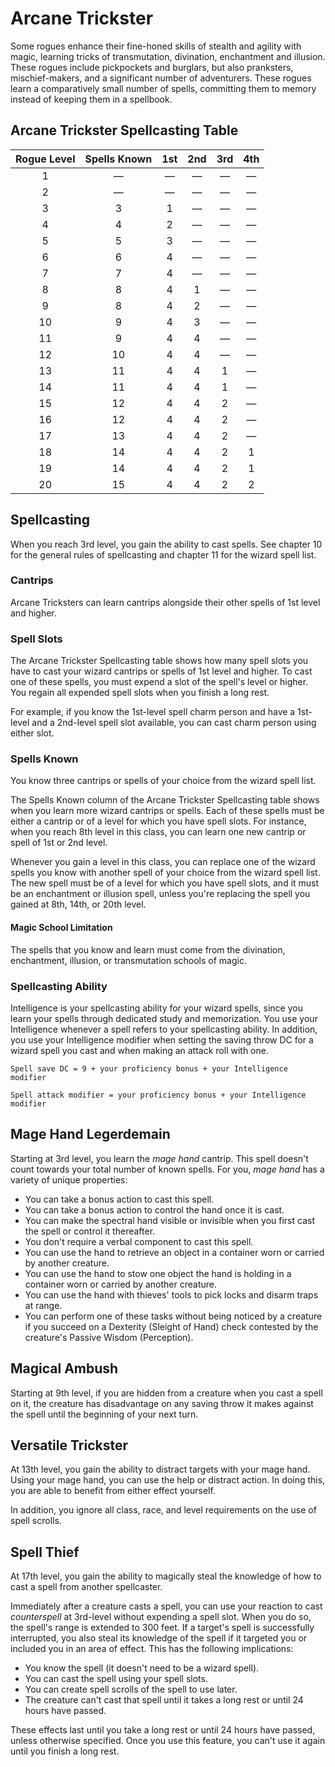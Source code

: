 # Arcane Trickster
Some rogues enhance their fine-honed skills of stealth and agility with magic, learning tricks of transmutation, divination, enchantment and illusion. These rogues include pickpockets and burglars, but also pranksters, mischief-makers, and a significant number of adventurers. These rogues learn a comparatively small number of spells, committing them to memory instead of keeping them in a spellbook.

## Arcane Trickster Spellcasting Table

| Rogue Level  | Spells Known | 1st | 2nd | 3rd | 4th |
|:------------:|:------------:|:---:|:---:|:---:|:---:|
| 1            | —            | —   | —   | —   | —   |
| 2            | —            | —   | —   | —   | —   |
| 3            | 3            | 1   | —   | —   | —   |
| 4            | 4            | 2   | —   | —   | —   |
| 5            | 5            | 3   | —   | —   | —   |
| 6            | 6            | 4   | —   | —   | —   |
| 7            | 7            | 4   | —   | —   | —   |
| 8            | 8            | 4   | 1   | —   | —   |
| 9            | 8            | 4   | 2   | —   | —   |
| 10           | 9            | 4   | 3   | —   | —   |
| 11           | 9            | 4   | 4   | —   | —   |
| 12           | 10           | 4   | 4   | —   | —   |
| 13           | 11           | 4   | 4   | 1   | —   |
| 14           | 11           | 4   | 4   | 1   | —   |
| 15           | 12           | 4   | 4   | 2   | —   |
| 16           | 12           | 4   | 4   | 2   | —   |
| 17           | 13           | 4   | 4   | 2   | —   |
| 18           | 14           | 4   | 4   | 2   | 1   |
| 19           | 14           | 4   | 4   | 2   | 1   |
| 20           | 15           | 4   | 4   | 2   | 2   |

## Spellcasting
When you reach 3rd level, you gain the ability to cast spells. See chapter 10 for the general rules of spellcasting and chapter 11 for the wizard spell list.

### Cantrips
Arcane Tricksters can learn cantrips alongside their other spells of 1st level and higher.

### Spell Slots
The Arcane Trickster Spellcasting table shows how many spell slots you have to cast your wizard cantrips or spells of 1st level and higher. To cast one of these spells, you must expend a slot of the spell's level or higher. You regain all expended spell slots when you finish a long rest.

For example, if you know the 1st-level spell charm person and have a 1st-level and a 2nd-level spell slot available, you can cast charm person using either slot.

### Spells Known
You know three cantrips or spells of your choice from the wizard spell list.

The Spells Known column of the Arcane Trickster Spellcasting table shows when you learn more wizard cantrips or spells. Each of these spells must be either a cantrip or of a level for which you have spell slots. For instance, when you reach 8th level in this class, you can learn one new cantrip or spell of 1st or 2nd level.

Whenever you gain a level in this class, you can replace one of the wizard spells you know with another spell of your choice from the wizard spell list. The new spell must be of a level for which you have spell slots, and it must be an enchantment or illusion spell, unless you're replacing the spell you gained at 8th, 14th, or 20th level.

#### Magic School Limitation
The spells that you know and learn must come from the divination, enchantment, illusion, or transmutation schools of magic.

### Spellcasting Ability
Intelligence is your spellcasting ability for your wizard spells, since you learn your spells through dedicated study and memorization. You use your Intelligence whenever a spell refers to your spellcasting ability. In addition, you use your Intelligence modifier when setting the saving throw DC for a wizard spell you cast and when making an attack roll with one.

`Spell save DC = 9 + your proficiency bonus + your Intelligence modifier`

`Spell attack modifier = your proficiency bonus + your Intelligence modifier`

## Mage Hand Legerdemain
Starting at 3rd level, you learn the *mage hand* cantrip. This spell doesn't count towards your total number of known spells. For you, *mage hand* has a variety of unique properties:

- You can take a bonus action to cast this spell.
- You can take a bonus action to control the hand once it is cast.
- You can make the spectral hand visible or invisible when you first cast the spell or control it thereafter.
- You don't require a verbal component to cast this spell.
- You can use the hand to retrieve an object in a container worn or carried by another creature.
- You can use the hand to stow one object the hand is holding in a container worn or carried by another creature.
- You can use the hand with thieves' tools to pick locks and disarm traps at range.
- You can perform one of these tasks without being noticed by a creature if you succeed on a Dexterity (Sleight of Hand) check contested by the creature's Passive Wisdom (Perception).

## Magical Ambush
Starting at 9th level, if you are hidden from a creature when you cast a spell on it, the creature has disadvantage on any saving throw it makes against the spell until the beginning of your next turn.

## Versatile Trickster
At 13th level, you gain the ability to distract targets with your mage hand. Using your mage hand, you can use the help or distract action. In doing this, you are able to benefit from either effect yourself.

In addition, you ignore all class, race, and level requirements on the use of spell scrolls.

## Spell Thief
At 17th level, you gain the ability to magically steal the knowledge of how to cast a spell from another spellcaster.

Immediately after a creature casts a spell, you can use your reaction to cast *counterspell* at 3rd-level without expending a spell slot. When you do so, the spell's range is extended to 300 feet. If a target's spell is successfully interrupted, you also steal its knowledge of the spell if it targeted you or included you in an area of effect. This has the following implications:
- You know the spell (it doesn't need to be a wizard spell).
- You can cast the spell using your spell slots.
- You can create spell scrolls of the spell to use later.
- The creature can't cast that spell until it takes a long rest or until 24 hours have passed.

These effects last until you take a long rest or until 24 hours have passed, unless otherwise specified. Once you use this feature, you can't use it again until you finish a long rest.